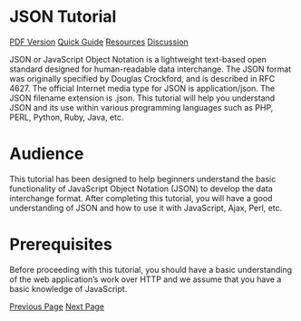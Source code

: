 # JSON Tutorial
[PDF Version](../json/json_pdf_version.md)
[Quick Guide](../json/json_quick_guide.md)
[Resources](../json/json_useful_resources.md)
[Discussion](../json/json_discussion.md)

JSON or JavaScript Object Notation is a lightweight text-based open standard designed for human-readable data interchange. The JSON format was originally specified by Douglas Crockford, and is described in RFC 4627. The official Internet media type for JSON is application/json. The JSON filename extension is .json. This tutorial will help you understand JSON and its use within various programming languages such as PHP, PERL, Python, Ruby, Java, etc.

# Audience
This tutorial has been designed to help beginners understand the basic functionality of JavaScript Object Notation (JSON) to develop the data interchange format. After completing this tutorial, you will have a good understanding of JSON and how to use it with JavaScript, Ajax, Perl, etc.

# Prerequisites
Before proceeding with this tutorial, you should have a basic understanding of the web application’s work over HTTP and we assume that you have a basic knowledge of JavaScript.


[Previous Page](../json/index.md) [Next Page](../json/json_overview.md) 
